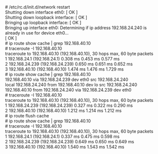 
\# /etc/rc.d/init.d/network restart<br>
Shutting down interface eth0:                              [  OK  ]<br>
Shutting down loopback interface:                          [  OK  ]<br>
Bringing up loopback interface:                            [  OK  ]<br>
Bringing up interface eth0:  Determining if ip address 192.168.24.240 is already in use for device eth0...<br>
                                                           [  OK  ]<br>
\# ip route show cache | grep 192.168.40.10<br>
\# traceroute -I 192.168.40.10<br>
traceroute to 192.168.40.10 (192.168.40.10), 30 hops max, 60 byte packets<br>
 1  192.168.24.1 (192.168.24.1)  0.308 ms  0.453 ms  0.577 ms<br>
 2  192.168.24.239 (192.168.24.239)  0.650 ms  0.651 ms  0.652 ms<br>
 3  192.168.40.10 (192.168.40.10)  1.474 ms  1.476 ms  1.729 ms<br>
\# ip route show cache | grep 192.168.40.10<br>
192.168.40.10 via 192.168.24.239 dev eth0  src 192.168.24.240 <br>
local 192.168.24.240 from 192.168.40.10 dev lo  src 192.168.24.240 <br>
192.168.40.10 from 192.168.24.240 via 192.168.24.239 dev eth0 <br>
\# traceroute -I 192.168.40.10<br>
traceroute to 192.168.40.10 (192.168.40.10), 30 hops max, 60 byte packets<br>
 1  192.168.24.239 (192.168.24.239)  0.327 ms  0.322 ms  0.290 ms<br>
 2  192.168.40.10 (192.168.40.10)  1.212 ms  1.214 ms  1.212 ms<br>
\# ip route flush cache<br>
\# ip route show cache | grep 192.168.40.10<br>
\# traceroute -I 192.168.40.10<br>
traceroute to 192.168.40.10 (192.168.40.10), 30 hops max, 60 byte packets<br>
 1  192.168.24.1 (192.168.24.1)  0.337 ms  0.475 ms  0.598 ms<br>
 2  192.168.24.239 (192.168.24.239)  0.649 ms  0.650 ms  0.649 ms<br>
 3  192.168.40.10 (192.168.40.10)  1.540 ms  1.543 ms  1.542 ms<br>

